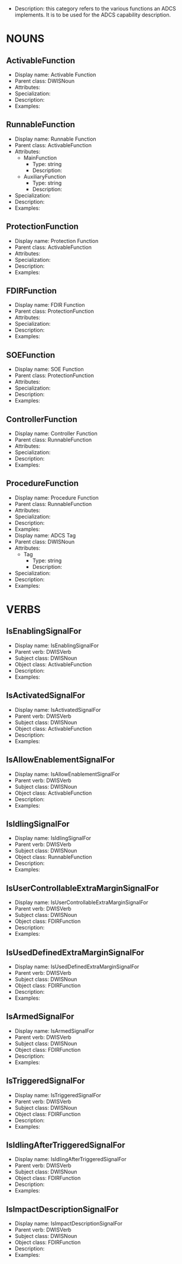 - Description: this category refers to the various functions an ADCS implements. It is to be used for the ADCS capability description. 

# NOUNS
## ActivableFunction <!-- NOUN -->
- Display name: Activable Function
- Parent class: DWISNoun
- Attributes:
- Specialization:
- Description: 
- Examples:
## RunnableFunction  <!-- NOUN -->
- Display name: Runnable Function 
- Parent class: ActivableFunction
- Attributes:
  - MainFunction 
    - Type: string
    - Description: 
  - AuxiliaryFunction 
    - Type: string
    - Description: 
- Specialization:
- Description: 
- Examples:
## ProtectionFunction  <!-- NOUN -->
- Display name: Protection Function
- Parent class: ActivableFunction
- Attributes:
- Specialization:
- Description: 
- Examples:
## FDIRFunction  <!-- NOUN -->
- Display name: FDIR Function
- Parent class: ProtectionFunction
- Attributes:
- Specialization:
- Description: 
- Examples:
## SOEFunction  <!-- NOUN -->
- Display name: SOE Function
- Parent class: ProtectionFunction
- Attributes:
- Specialization:
- Description: 
- Examples:
## ControllerFunction  <!-- NOUN -->
- Display name: Controller Function
- Parent class: RunnableFunction
- Attributes:
- Specialization:
- Description: 
- Examples:
## ProcedureFunction  <!-- NOUN -->
- Display name: Procedure Function
- Parent class: RunnableFunction
- Attributes:
- Specialization:
- Description: 
- Examples:
- Display name: ADCS Tag
- Parent class: DWISNoun
- Attributes:
  - Tag
    - Type: string
    - Description: 
- Specialization:
- Description: 
- Examples:

# VERBS

## IsEnablingSignalFor <!-- VERB -->
- Display name: IsEnablingSignalFor
- Parent verb: DWISVerb
- Subject class: DWISNoun
- Object class: ActivableFunction
- Description: 
- Examples: 
## IsActivatedSignalFor <!-- VERB -->
- Display name: IsActivatedSignalFor  
- Parent verb: DWISVerb
- Subject class: DWISNoun
- Object class: ActivableFunction
- Description: 
- Examples: 
## IsAllowEnablementSignalFor <!-- VERB -->
- Display name: IsAllowEnablementSignalFor  
- Parent verb: DWISVerb
- Subject class: DWISNoun
- Object class: ActivableFunction
- Description: 
- Examples: 
## IsIdlingSignalFor <!-- VERB -->
- Display name: IsIdlingSignalFor  
- Parent verb: DWISVerb
- Subject class: DWISNoun
- Object class: RunnableFunction
- Description: 
- Examples: 
## IsUserControllableExtraMarginSignalFor <!-- VERB -->
- Display name: IsUserControllableExtraMarginSignalFor  
- Parent verb: DWISVerb
- Subject class: DWISNoun
- Object class: FDIRFunction
- Description: 
- Examples: 
## IsUsedDefinedExtraMarginSignalFor <!-- VERB -->
- Display name: IsUsedDefinedExtraMarginSignalFor  
- Parent verb: DWISVerb
- Subject class: DWISNoun
- Object class: FDIRFunction
- Description: 
- Examples: 
## IsArmedSignalFor <!-- VERB -->
- Display name: IsArmedSignalFor  
- Parent verb: DWISVerb
- Subject class: DWISNoun
- Object class: FDIRFunction
- Description: 
- Examples: 
## IsTriggeredSignalFor <!-- VERB -->
- Display name: IsTriggeredSignalFor  
- Parent verb: DWISVerb
- Subject class: DWISNoun
- Object class: FDIRFunction
- Description: 
- Examples: 
## IsIdlingAfterTriggeredSignalFor <!-- VERB -->
- Display name: IsIdlingAfterTriggeredSignalFor  
- Parent verb: DWISVerb
- Subject class: DWISNoun
- Object class: FDIRFunction
- Description: 
- Examples: 
## IsImpactDescriptionSignalFor  <!-- VERB -->
- Display name: IsImpactDescriptionSignalFor  
- Parent verb: DWISVerb
- Subject class: DWISNoun
- Object class: FDIRFunction
- Description: 
- Examples: 
